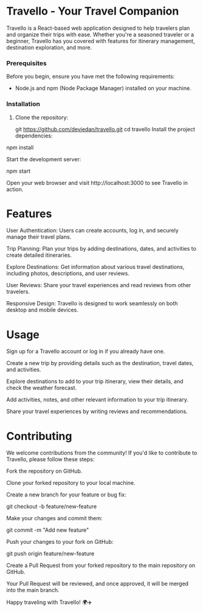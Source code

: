 # Travello - Your Travel Companion

Travello is a React-based web application designed to help travelers plan and organize their trips with ease. Whether you're a seasoned traveler or a beginner, Travello has you covered with features for itinerary management, destination exploration, and more.


### Prerequisites

Before you begin, ensure you have met the following requirements:

- Node.js and npm (Node Package Manager) installed on your machine.

### Installation

1. Clone the repository:

  
   git https://github.com/devjedan/travello.git
   cd travello
Install the project dependencies:


npm install

Start the development server:

npm start

Open your web browser and visit http://localhost:3000 to see Travello in action.

# Features

User Authentication: Users can create accounts, log in, and securely manage their travel plans.

Trip Planning: Plan your trips by adding destinations, dates, and activities to create detailed itineraries.

Explore Destinations: Get information about various travel destinations, including photos, descriptions, and user reviews.

User Reviews: Share your travel experiences and read reviews from other travelers.

Responsive Design: Travello is designed to work seamlessly on both desktop and mobile devices.

# Usage

Sign up for a Travello account or log in if you already have one.

Create a new trip by providing details such as the destination, travel dates, and activities.

Explore destinations to add to your trip itinerary, view their details, and check the weather forecast.

Add activities, notes, and other relevant information to your trip itinerary.

Share your travel experiences by writing reviews and recommendations.

# Contributing
We welcome contributions from the community! If you'd like to contribute to Travello, please follow these steps:

Fork the repository on GitHub.

Clone your forked repository to your local machine.

Create a new branch for your feature or bug fix:

git checkout -b feature/new-feature

Make your changes and commit them:

git commit -m "Add new feature"

Push your changes to your fork on GitHub:

git push origin feature/new-feature

Create a Pull Request from your forked repository to the main repository on GitHub.

Your Pull Request will be reviewed, and once approved, it will be merged into the main branch.



Happy traveling with Travello! 🌍✈️
